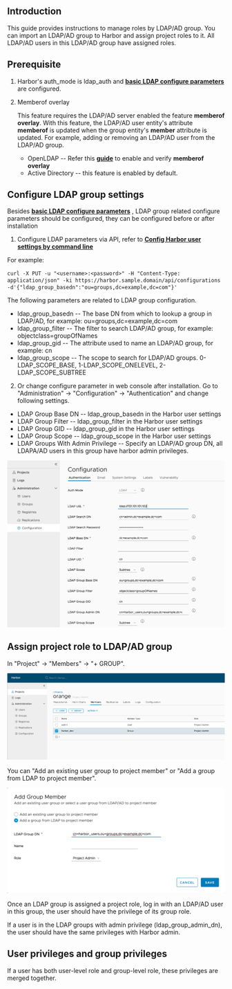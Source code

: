 ## Introduction

This guide provides instructions to manage roles by LDAP/AD group. You can import an LDAP/AD group to Harbor and assign project roles to it. All LDAP/AD users in this LDAP/AD group have assigned roles.

## Prerequisite

1. Harbor's auth_mode is ldap_auth and **[basic LDAP configure parameters](https://github.com/vmware/harbor/blob/master/docs/installation_guide.md#optional-parameters)** are configured.
1. Memberof overlay

    This feature requires the LDAP/AD server enabled the feature **memberof overlay**. 
    With this feature, the LDAP/AD user entity's attribute **memberof** is updated when the group entity's **member** attribute is updated. For example, adding or removing an LDAP/AD user from the LDAP/AD group.

    * OpenLDAP -- Refer this **[guide](https://technicalnotes.wordpress.com/2014/04/19/openldap-setup-with-memberof-overlay/)** to enable and verify **memberof overlay**
    * Active Directory -- this feature is enabled by default.

## Configure LDAP group settings

Besides **[basic LDAP configure parameters](https://github.com/vmware/harbor/blob/master/docs/installation_guide.md#optional-parameters)** , LDAP group related configure parameters should be configured, they can be configured before or after installation

  1. Configure LDAP parameters via API, refer to **[Config Harbor user settings by command line](configure_user_settings.md)**

For example:
```
curl -X PUT -u "<username>:<password>" -H "Content-Type: application/json" -ki https://harbor.sample.domain/api/configurations -d'{"ldap_group_basedn":"ou=groups,dc=example,dc=com"}'
```   
The following parameters are related to LDAP group configuration.
   * ldap_group_basedn -- The base DN from which to lookup a group in LDAP/AD, for example: ou=groups,dc=example,dc=com
   * ldap_group_filter -- The filter to search LDAP/AD group, for example: objectclass=groupOfNames 
   * ldap_group_gid    -- The attribute used to name an LDAP/AD group, for example: cn 
   * ldap_group_scope  -- The scope to search for LDAP/AD groups. 0-LDAP_SCOPE_BASE, 1-LDAP_SCOPE_ONELEVEL, 2-LDAP_SCOPE_SUBTREE 

  2. Or change configure parameter in web console after installation. Go to "Administration" -> "Configuration" -> "Authentication" and change following settings.
   - LDAP Group Base DN -- ldap_group_basedn in the Harbor user settings
   - LDAP Group Filter  -- ldap_group_filter in the Harbor user settings
   - LDAP Group GID     -- ldap_group_gid in the Harbor user settings
   - LDAP Group Scope   -- ldap_group_scope in the Harbor user settings
   - LDAP Groups With Admin Privilege -- Specify an LDAP/AD group DN, all LDAPA/AD users in this group have harbor admin privileges.

![Screenshot of LDAP group config](img/group/ldap_group_config.png)

## Assign project role to LDAP/AD group

In "Project" -> "Members" -> "+ GROUP".

![Screenshot of add group](img/group/ldap_group_addgroup.png)

You can "Add an existing user group to project member" or "Add a group from LDAP to project member".

![Screenshot of add group dialog](img/group/ldap_group_addgroup_dialog.png)

Once an LDAP group is assigned a project role, log in with an LDAP/AD user in this group, the user should have the privilege of its group role.

If a user is in the LDAP groups with admin privilege (ldap_group_admin_dn), the user should have the same privileges with Harbor admin.

## User privileges and group privileges

If a user has both user-level role and group-level role, these privileges are merged together.
